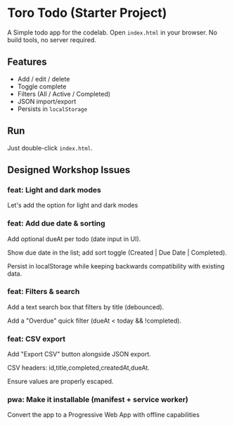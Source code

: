 # Toro Todo (Starter Project)

A Simple todo app for the codelab. Open `index.html` in your browser. No build tools, no server required.

## Features
- Add / edit / delete
- Toggle complete
- Filters (All / Active / Completed)
- JSON import/export
- Persists in `localStorage`

## Run
Just double-click `index.html`.

## Designed Workshop Issues

### feat: Light and dark modes
Let's add the option for light and dark modes

### feat: Add due date & sorting
Add optional dueAt per todo (date input in UI).

Show due date in the list; add sort toggle (Created | Due Date | Completed).

Persist in localStorage while keeping backwards compatibility with existing data.

### feat: Filters & search
Add a text search box that filters by title (debounced).

Add a "Overdue" quick filter (dueAt < today && !completed).

### feat: CSV export
Add "Export CSV" button alongside JSON export.

CSV headers: id,title,completed,createdAt,dueAt.

Ensure values are properly escaped.


### pwa: Make it installable (manifest + service worker)
Convert the app to a Progressive Web App with offline capabilities
